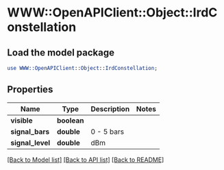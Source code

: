# WWW::OpenAPIClient::Object::IrdConstellation

## Load the model package
```perl
use WWW::OpenAPIClient::Object::IrdConstellation;
```

## Properties
Name | Type | Description | Notes
------------ | ------------- | ------------- | -------------
**visible** | **boolean** |  | 
**signal_bars** | **double** | 0 - 5 bars | 
**signal_level** | **double** | dBm | 

[[Back to Model list]](../README.md#documentation-for-models) [[Back to API list]](../README.md#documentation-for-api-endpoints) [[Back to README]](../README.md)


